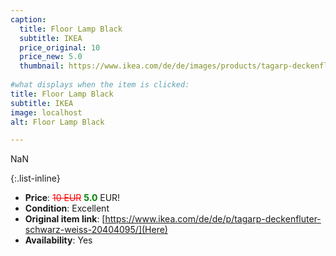 ```yaml
---
caption:
  title: Floor Lamp Black
  subtitle: IKEA
  price_original: 10
  price_new: 5.0
  thumbnail: https://www.ikea.com/de/de/images/products/tagarp-deckenfluter-schwarz-weiss__0810840_pe771436_s5.jpg
  
#what displays when the item is clicked:
title: Floor Lamp Black
subtitle: IKEA
image: localhost
alt: Floor Lamp Black

---
```

NaN

{:.list-inline} 
- **Price**: <span style="color:red"><del>10 EUR</del></span> <span style="color:green">**5.0**</span> EUR!
- **Condition**: Excellent
- **Original item link**: [https://www.ikea.com/de/de/p/tagarp-deckenfluter-schwarz-weiss-20404095/](Here)
- **Availability**: Yes

